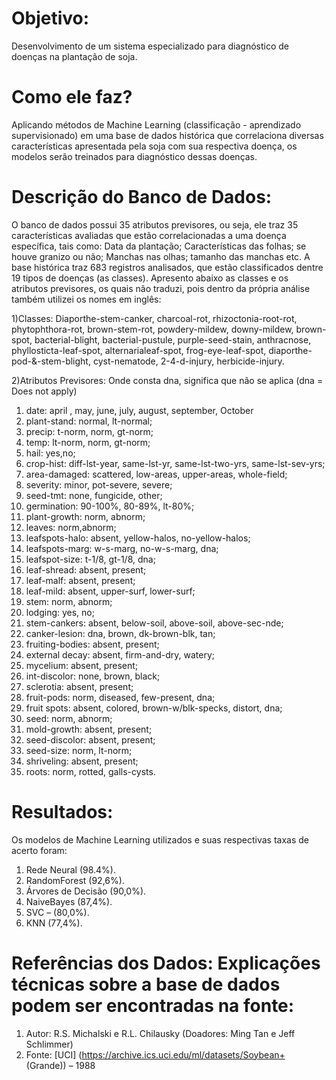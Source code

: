 # Objetivo:
Desenvolvimento de um sistema especializado para diagnóstico de doenças na plantação de soja.

# Como ele faz?
Aplicando métodos de Machine Learning (classificação - aprendizado supervisionado) em uma base de dados histórica que correlaciona diversas características apresentada pela soja com sua respectiva doença, os modelos serão treinados para diagnóstico dessas doenças.

# Descrição do Banco de Dados:
O banco de dados possui 35 atributos previsores, ou seja, ele traz 35 características avaliadas que estão correlacionadas a uma doença específica, tais como: Data da plantação; Características das folhas; se houve granizo ou não; Manchas nas olhas; tamanho das manchas etc. A base histórica traz 683 registros analisados, que estão classificados dentre 19 tipos de doenças (as classes).
Apresento abaixo as classes e os atributos previsores, os quais não traduzi, pois dentro da própria análise também utilizei os nomes em inglês:

  1)Classes: Diaporthe-stem-canker, charcoal-rot, rhizoctonia-root-rot, phytophthora-rot, brown-stem-rot,
  powdery-mildew, downy-mildew, brown-spot, bacterial-blight, bacterial-pustule, purple-seed-stain, anthracnose,
  phyllosticta-leaf-spot, alternarialeaf-spot, frog-eye-leaf-spot, diaporthe-pod-&-stem-blight, cyst-nematode, 2-4-d-injury,
  herbicide-injury.
  
 2)Atributos Previsores: Onde consta dna, significa que não se aplica (dna = Does not  apply)
 1) date: april , may, june, july, august, september, October
 2) plant-stand: normal, lt-normal;
 3) precip: t-norm, norm, gt-norm;
 4) temp: lt-norm, norm, gt-norm;
 5) hail: yes,no;
 6) crop-hist: diff-lst-year, same-lst-yr, same-lst-two-yrs, same-lst-sev-yrs;
 7) area-damaged: scattered, low-areas, upper-areas, whole-field;
 8) severity: minor, pot-severe, severe;
 9) seed-tmt: none, fungicide, other;
 10) germination: 90-100%, 80-89%, lt-80%;
 11) plant-growth: norm, abnorm;
 12) leaves: norm,abnorm;
 13) leafspots-halo: absent, yellow-halos, no-yellow-halos;
 14) leafspots-marg: w-s-marg, no-w-s-marg, dna;
 15) leafspot-size: t-1/8, gt-1/8, dna;
 16) leaf-shread: absent, present;
 17) leaf-malf: absent, present;
 18) leaf-mild: absent, upper-surf, lower-surf;
 19) stem: norm, abnorm;
 20) lodging: yes, no;
 21) stem-cankers: absent, below-soil, above-soil, above-sec-nde;
 22) canker-lesion: dna, brown, dk-brown-blk, tan;
 23) fruiting-bodies: absent, present;
 24) external decay: absent, firm-and-dry, watery;
 25) mycelium: absent, present;
 26) int-discolor: none, brown, black;
 27) sclerotia: absent, present;
 28) fruit-pods: norm, diseased, few-present, dna;
 29) fruit spots: absent, colored, brown-w/blk-specks, distort, dna;
 30) seed: norm, abnorm;
 31) mold-growth: absent, present;
 32) seed-discolor: absent, present;
 33) seed-size: norm, lt-norm;
 34) shriveling: absent, present;
 35) roots: norm, rotted, galls-cysts.
    
# Resultados:
Os modelos de Machine Learning utilizados e suas respectivas taxas de acerto foram:
  1) Rede Neural (98.4%).
  2) RandomForest (92,6%). 
  3) Árvores de Decisão (90,0%). 
  4) NaiveBayes (87,4%).
  5) SVC – (80,0%). 
  6) KNN (77,4%).

# Referências dos Dados: Explicações técnicas sobre a base de dados podem ser encontradas na fonte:
  1) Autor: R.S. Michalski e R.L. Chilausky (Doadores: Ming Tan e Jeff Schlimmer)
  2) Fonte: [UCI] (https://archive.ics.uci.edu/ml/datasets/Soybean+ (Grande)) – 1988
